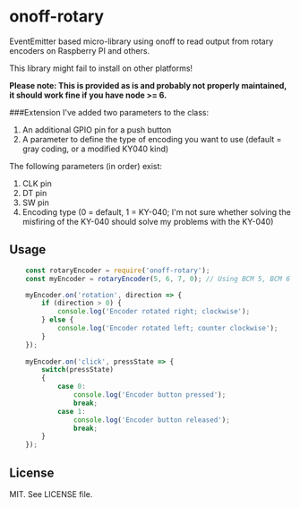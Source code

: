 # onoff-rotary

EventEmitter based micro-library using onoff to read output from rotary encoders on Raspberry PI and others.

This library might fail to install on other platforms!

**Please note: This is provided as is and probably not properly maintained, it should work fine if you have node >= 6.**

###Extension
I've added two parameters to the class:

1. An additional GPIO pin for a push button
2. A parameter to define the type of encoding you want to use (default = gray coding, or a modified KY040 kind)

The following parameters (in order) exist:
1. CLK pin
2. DT pin
3. SW pin
4. Encoding type (0 = default, 1 = KY-040; I'm not sure whether solving the misfiring of the KY-040 should solve my problems with the KY-040)

## Usage

```js
    const rotaryEncoder = require('onoff-rotary');
    const myEncoder = rotaryEncoder(5, 6, 7, 0); // Using BCM 5, BCM 6 & BCM 7 on the PI; two for the rotation and one for the push button

	myEncoder.on('rotation', direction => {
		if (direction > 0) {
			console.log('Encoder rotated right; clockwise');
		} else {
			console.log('Encoder rotated left; counter clockwise');
		}
	});
	
	myEncoder.on('click', pressState => {
		switch(pressState)
		{
			case 0:
				console.log('Encoder button pressed');
				break;
			case 1:
				console.log('Encoder button released');
				break;
		}
	});
```



## License

MIT. See LICENSE file.

